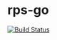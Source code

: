 # rps-go
[![Build Status](https://travis-ci.org/matkarlg/rps-go.svg?branch=master)](https://travis-ci.org/matkarlg/rps-go)
